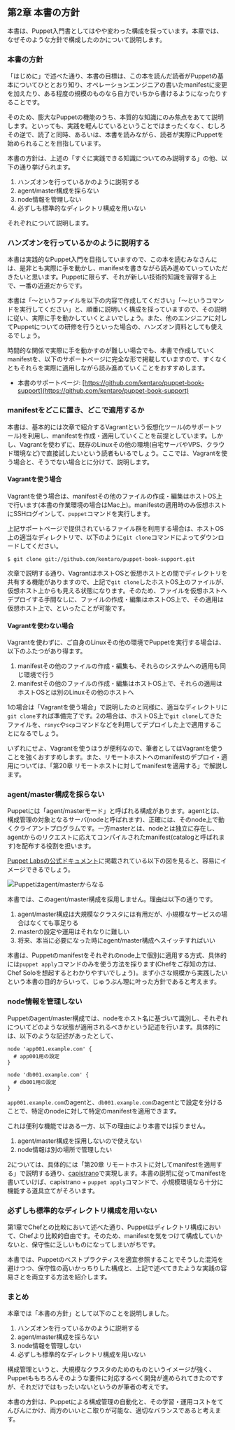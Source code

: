 ## 第2章 本書の方針

本書は、Puppet入門書としてはやや変わった構成を採っています。本章では、なぜそのような方針で構成したのかについて説明します。

### 本書の方針

「はじめに」で述べた通り、本書の目標は、この本を読んだ読者がPuppetの基本についてひととおり知り、オペレーションエンジニアの書いたmanifestに変更を加えたり、ある程度の規模のものなら自力でいちから書けるようになったりすることです。

そのため、膨大なPuppetの機能のうち、本質的な知識にのみ焦点をあてて説明します。といっても、実践を軽んじているということではまったくなく、むしろその逆で、読了と同時、あるいは、本書を読みながら、読者が実際にPuppetを始められることを目指しています。

本書の方針は、上述の「すぐに実践できる知識についてのみ説明する」の他、以下の通り挙げられます。

  1. ハンズオンを行っているかのように説明する
  2. agent/master構成を採らない
  3. node情報を管理しない
  4. 必ずしも標準的なディレクトリ構成を用いない

それぞれについて説明します。

### ハンズオンを行っているかのように説明する

本書は実践的なPuppet入門を目指していますので、この本を読むみなさんには、是非とも実際に手を動かし、manifestを書きながら読み進めていっていただきたいと思います。Puppetに限らず、それが新しい技術的知識を習得する上で、一番の近道だからです。

本書は「〜というファイルを以下の内容で作成してください」「〜というコマンドを実行してください」と、順番に説明いく構成を採っていますので、その説明に従い、実際に手を動かしていくとよいでしょう。また、他のエンジニアに対してPuppetについての研修を行うといった場合の、ハンズオン資料としても使えるでしょう。

時間的な関係で実際に手を動かすのが難しい場合でも、本書で作成していくmanifestを、以下のサポートページに完全な形で掲載していますので、すくなくともそれらを実際に適用しながら読み進めていくことをおすすめします。

  * 本書のサポートページ: [https://github.com/kentaro/puppet-book-support](https://github.com/kentaro/puppet-book-support)

### manifestをどこに置き、どこで適用するか

本書は、基本的には次章で紹介するVagrantという仮想化ツール(のサポートツール)を利用し、manifestを作成・適用していくことを前提としています。しかし、Vagrantを使わずに、既存のLinuxその他の環境(自宅サーバやVPS、クラウド環境など)で直接試したいという読者もいるでしょう。ここでは、Vagrantを使う場合と、そうでない場合とに分けて、説明します。

#### Vagrantを使う場合

Vagrantを使う場合は、manifestその他のファイルの作成・編集はホストOS上で行います(本書の作業環境の場合はMac上)。manifestの適用時のみ仮想ホストにSSHログインして、`puppet`コマンドを実行します。

上記サポートページで提供されているファイル群を利用する場合は、ホストOS上の適当なディレクトリで、以下のように`git clone`コマンドによってダウンロードしてください。

```
$ git clone git://github.com/kentaro/puppet-book-support.git
```

次章で説明する通り、VagrantはホストOSと仮想ホストとの間でディレクトリを共有する機能がありますので、上記で`git clone`したホストOS上のファイルが、仮想ホスト上からも見える状態になります。そのため、ファイルを仮想ホストへデプロイする手間なしに、ファイルの作成・編集はホストOS上で、その適用は仮想ホスト上で、といったことが可能です。

#### Vagrantを使わない場合

Vagrantを使わずに、ご自身のLinuxその他の環境でPuppetを実行する場合は、以下のふたつがあり得ます。

  1. manifestその他のファイルの作成・編集も、それらのシステムへの適用も同じ環境で行う
  2. manifestその他のファイルの作成・編集はホストOS上で、それらの適用はホストOSとは別のLinuxその他のホストへ

1の場合は「Vagrantを使う場合」で説明したのと同様に、適当なディレクトリに`git clone`すれば準備完了です。2の場合は、ホストOS上で`git clone`してきたファイルを、`rsnyc`や`scp`コマンドなどを利用してデプロイした上で適用することになるでしょう。

いずれにせよ、Vagrantを使うほうが便利なので、筆者としてはVagrantを使うことを強くおすすめします。また、リモートホストへのmanifestのデプロイ・適用については、「第20章 リモートホストに対してmanifestを適用する」で解説します。

### agent/master構成を採らない

Puppetには「agent/masterモード」と呼ばれる構成があります。agentとは、構成管理の対象となるサーバ(nodeと呼ばれます)、正確には、そのnode上で動くクライアントプログラムです。一方masterとは、nodeとは独立に存在し、agentからのリクエストに応えてコンパイルされたmanifest(catalogと呼ばれます)を配布する役割を担います。

[Puppet Labsの公式ドキュメント](http://docs.puppetlabs.com/learning/agent_master_basic.html)に掲載されている以下の図を見ると、容易にイメージできるでしょう。

![Puppetはagent/masterからなる](../images/02-agent-master.png)

本書では、このagent/master構成を採用しません。理由は以下の通りです。

  1. agent/master構成は大規模なクラスタには有用だが、小規模なサービスの場合はなくても事足りる
  2. masterの設定や運用はそれなりに難しい
  3. 将来、本当に必要になった時にagent/master構成へスイッチすればいい

本書は、Puppetのmanifestをそれぞれのnode上で個別に適用する方式、具体的には`puppet apply`コマンドのみを使う方法を採ります(Chefをご存知の方は、Chef Soloを想起するとわかりやすいでしょう)。まず小さな規模から実践したいという本書の目的からいって、じゅうぶん理に叶った方針であると考えます。

### node情報を管理しない

Puppetのagent/master構成では、nodeをホスト名に基づいて識別し、それぞれについてどのような状態が適用されるべきかという記述を行います。具体的には、以下のような記述があったとして、

```
node 'app001.example.com' {
  # app001用の設定
}

node 'db001.example.com' {
  # db001用の設定
}
```

`app001.example.com`のagentと、`db001.example.com`のagentとで設定を分けることで、特定のnodeに対して特定のmanifestを適用できます。

これは便利な機能ではある一方、以下の理由により本書では採りません。

  1. agent/master構成を採用しないので使えない
  2. node情報は別の場所で管理したい

2については、具体的には「第20章 リモートホストに対してmanifestを適用する」で説明する通り、[capistrano](http://capistranorb.com/)で実現します。本書の説明に従ってmanifestを書いていけば、capistrano + `puppet apply`コマンドで、小規模環境なら十分に機能する道具立てがそろいます。

### 必ずしも標準的なディレクトリ構成を用いない

第1章でChefとの比較において述べた通り、Puppetはディレクトリ構成において、Chefより比較的自由です。そのため、manifestを気をつけて構成していかないと、保守性に乏しいものになってしまいがちです。

本書では、Puppetのベストプラクティスを適宜参照することでそうした混沌を避けつつ、保守性の高いかっちりした構成と、上記で述べてきたような実践の容易さとを両立する方法を紹介します。

### まとめ

本章では「本書の方針」として以下のことを説明しました。

  1. ハンズオンを行っているかのように説明する
  2. agent/master構成を採らない
  3. node情報を管理しない
  4. 必ずしも標準的なディレクトリ構成を用いない

構成管理というと、大規模なクラスタのためのものというイメージが強く、Puppetももちろんそのような要件に対応するべく開発が進められてきたのですが、それだけではもったいないというのが筆者の考えです。

本書の方針は、Puppetによる構成管理の自動化と、その学習・運用コストをてんびんにかけ、両方のいいとこ取りが可能な、適切なバランスであると考えます。
